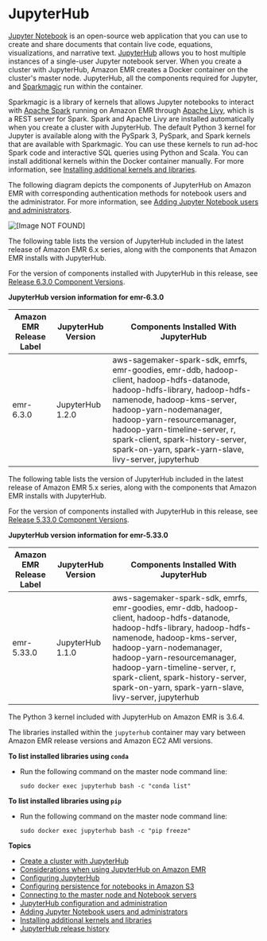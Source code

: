 # JupyterHub<a name="emr-jupyterhub"></a>

[Jupyter Notebook](https://jupyter.org/) is an open\-source web application that you can use to create and share documents that contain live code, equations, visualizations, and narrative text\. [JupyterHub](https://jupyterhub.readthedocs.io/en/latest/) allows you to host multiple instances of a single\-user Jupyter notebook server\. When you create a cluster with JupyterHub, Amazon EMR creates a Docker container on the cluster's master node\. JupyterHub, all the components required for Jupyter, and [Sparkmagic](https://github.com/jupyter-incubator/sparkmagic/blob/master/README.md) run within the container\.

Sparkmagic is a library of kernels that allows Jupyter notebooks to interact with [Apache Spark](https://aws.amazon.com/big-data/what-is-spark/) running on Amazon EMR through [Apache Livy](emr-livy.md), which is a REST server for Spark\. Spark and Apache Livy are installed automatically when you create a cluster with JupyterHub\. The default Python 3 kernel for Jupyter is available along with the PySpark 3, PySpark, and Spark kernels that are available with Sparkmagic\. You can use these kernels to run ad\-hoc Spark code and interactive SQL queries using Python and Scala\. You can install additional kernels within the Docker container manually\. For more information, see [Installing additional kernels and libraries](emr-jupyterhub-install-kernels-libs.md)\.

The following diagram depicts the components of JupyterHub on Amazon EMR with corresponding authentication methods for notebook users and the administrator\. For more information, see [Adding Jupyter Notebook users and administrators](emr-jupyterhub-user-access.md)\.

![\[Image NOT FOUND\]](http://docs.aws.amazon.com/emr/latest/ReleaseGuide/images/jupyter-arch.png)

The following table lists the version of JupyterHub included in the latest release of Amazon EMR 6\.x series, along with the components that Amazon EMR installs with JupyterHub\.

For the version of components installed with JupyterHub in this release, see [Release 6\.3\.0 Component Versions](emr-release-6x.md#emr-630-release)\.


**JupyterHub version information for emr\-6\.3\.0**  

| Amazon EMR Release Label | JupyterHub Version | Components Installed With JupyterHub | 
| --- | --- | --- | 
| emr\-6\.3\.0 | JupyterHub 1\.2\.0 | aws\-sagemaker\-spark\-sdk, emrfs, emr\-goodies, emr\-ddb, hadoop\-client, hadoop\-hdfs\-datanode, hadoop\-hdfs\-library, hadoop\-hdfs\-namenode, hadoop\-kms\-server, hadoop\-yarn\-nodemanager, hadoop\-yarn\-resourcemanager, hadoop\-yarn\-timeline\-server, r, spark\-client, spark\-history\-server, spark\-on\-yarn, spark\-yarn\-slave, livy\-server, jupyterhub | 

The following table lists the version of JupyterHub included in the latest release of Amazon EMR 5\.x series, along with the components that Amazon EMR installs with JupyterHub\.

For the version of components installed with JupyterHub in this release, see [Release 5\.33\.0 Component Versions](emr-release-5x.md#emr-5330-release)\.


**JupyterHub version information for emr\-5\.33\.0**  

| Amazon EMR Release Label | JupyterHub Version | Components Installed With JupyterHub | 
| --- | --- | --- | 
| emr\-5\.33\.0 | JupyterHub 1\.1\.0 | aws\-sagemaker\-spark\-sdk, emrfs, emr\-goodies, emr\-ddb, hadoop\-client, hadoop\-hdfs\-datanode, hadoop\-hdfs\-library, hadoop\-hdfs\-namenode, hadoop\-kms\-server, hadoop\-yarn\-nodemanager, hadoop\-yarn\-resourcemanager, hadoop\-yarn\-timeline\-server, r, spark\-client, spark\-history\-server, spark\-on\-yarn, spark\-yarn\-slave, livy\-server, jupyterhub | 

The Python 3 kernel included with JupyterHub on Amazon EMR is 3\.6\.4\.

The libraries installed within the `jupyterhub` container may vary between Amazon EMR release versions and Amazon EC2 AMI versions\.

**To list installed libraries using `conda`**
+ Run the following command on the master node command line:

  ```
  sudo docker exec jupyterhub bash -c "conda list"
  ```

**To list installed libraries using `pip`**
+ Run the following command on the master node command line:

  ```
  sudo docker exec jupyterhub bash -c "pip freeze"
  ```

**Topics**
+ [Create a cluster with JupyterHub](emr-jupyterhub-launch.md)
+ [Considerations when using JupyterHub on Amazon EMR](emr-jupyterhub-considerations.md)
+ [Configuring JupyterHub](emr-jupyterhub-configure.md)
+ [Configuring persistence for notebooks in Amazon S3](emr-jupyterhub-s3.md)
+ [Connecting to the master node and Notebook servers](emr-jupyterhub-connect.md)
+ [JupyterHub configuration and administration](emr-jupyterhub-administer.md)
+ [Adding Jupyter Notebook users and administrators](emr-jupyterhub-user-access.md)
+ [Installing additional kernels and libraries](emr-jupyterhub-install-kernels-libs.md)
+ [JupyterHub release history](JupyterHub-release-history.md)